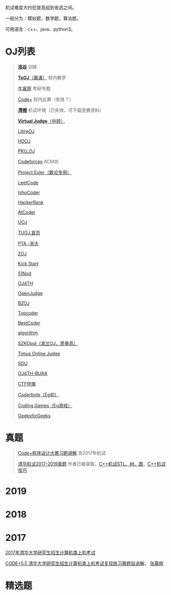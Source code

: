 机试难度大约在提高组到省选之间。

一般分为：模拟题，数学题，算法题。

可用语言：c++、java、python3。

# OJ列表

>  [**洛谷**](https://www.luogu.org/) 训练
>
>  [**TsOJ**（慕课）](https://dsa.cs.tsinghua.edu.cn/oj/foyer.shtml) 校内教学
>
>  [牛客网](https://www.nowcoder.com/kaoyan/retest/1001) 考研专题
>
>  [Code+](https://cp.thusaac.com/) 校内比赛（失效？）
>
>  **[清橙](http://www.tsinsen.com/resources.page)** 机试环境（已失效，可下载竞赛资料）
>
>  [**Virtual Judge**（中转）](https://vjudge.net/) 
>
>  [LibreOJ](https://loj.ac/) 
>
>  [HDOJ](http://acm.hdu.edu.cn/) 
>
>  [PKU_OJ](http://poj.org/) 
>
>  [Codeforces](http://codeforces.com/) ACM向
>
>  [Project Euler（数论专用）](https://projecteuler.net/recent) 
>
>  [LeetCode](https://leetcode.com/) 
>
>  [hihoCoder](https://hihocoder.com/hiho) 
>
>  [HackerRank](https://www.hackerrank.com/) 
>
>  [AtCoder](https://atcoder.jp/) 
>
>  [UOJ](http://uoj.ac/) 
>
>  [TUOJ.首页](https://oj.thusaac.com/#!/) 
>
>  [PTA -浙大](https://pintia.cn/problem-sets) 
>
>  [ZOJ](http://acm.zju.edu.cn/onlinejudge/) 
>
>  [Kick Start](https://codingcompetitions.withgoogle.com/kickstart) 
>
>  [51Nod](http://www.51nod.com/focus.html) 
>
>  [OJ4TH](https://biancheng.love/index) 
>
>  [OpenJudge](http://openjudge.cn/) 
>
>  [BZOJ](https://www.lydsy.com/JudgeOnline/problemset.php) 
>
>  [Topcoder](https://www.topcoder.com/) 
>
>  [BestCoder](http://bestcoder.hdu.edu.cn/) 
>
>  [algorithm](https://stackoverflow.com/questions/5799559/how-to-make-the-sequence-a-non-decreasing-sequence-with-the-minimum-number-of-st/33865020#33865020) 
>
>  [SZKOpuł（波兰OJ，质量高）](https://szkopul.edu.pl/problemset/) 
>
>  [Timus Online Judge](http://acm.timus.ru/problemset.aspx) 
>
>  [SGU](http://acm.sgu.ru/problemset.php?show_volumes) 
>
>  [OJ4TH-BUAA](https://buaacoding.cn/index) 
>
>  [CTF夺旗](https://ctf-wiki.github.io/ctf-wiki/) 
>
>  [Coderbyte（Eg初）](https://coderbyte.com/) 
>
>  [Coding Games（Eg游戏）](https://www.codingame.com/) 
>
>  [GeeksforGeeks](https://www.geeksforgeeks.org/) 

# 真题

> [Code+程序设计大赛习题讲解](http://www.xuetangx.com/courses/course-v1:xuetangx+codeplus+2019_T1/courseware/5cf3b2b837eb4e3f90641d2a208ab922/c67c968eb5914aabb36257ea30068158/) 含2017年机试
>
> [清华机试2017-2019真题](https://xuanxuanblingbling.github.io/life/study/2019/03/11/TUOJ/) 作者已被录取，[C++机试STL、树、图](https://xuanxuanblingbling.github.io/life/study/2019/03/20/STL/)，[C++机试技巧](https://xuanxuanblingbling.github.io/life/study/2019/03/20/oj/)

# 2019

# 2018

# 2017

[2017年清华大学研究生招生计算机类上机考试](http://www.xuetangx.com/asset-v1:xuetangx+codeplus+2019_T1+type@asset+block/2017_%E5%B9%B4%E6%B8%85%E5%8D%8E%E5%A4%A7%E5%AD%A6%E7%A0%94%E7%A9%B6%E7%94%9F%E6%8B%9B%E7%94%9F%E8%AE%A1%E7%AE%97%E6%9C%BA%E7%B1%BB%E4%B8%8A%E6%9C%BA%E8%80%83%E8%AF%95.pdf)

[CODE+5.5 清华大学研究生招生计算机类上机考试复现练习赛题目讲解](https://zhanghuimeng.github.io/files/code+-5-5.pdf)， [张慕辉](https://zhanghuimeng.github.io/)



# 精选题